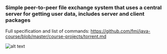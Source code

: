 ### Simple peer-to-peer file exchange system that uses a central server for getting user data, includes server and client packages

Full specification and list of commands: https://github.com/fmi/java-course/blob/master/course-projects/torrent.md

![alt text](https://raw.githubusercontent.com/fmi/java-course/master/images/peer-to-peer.png)
